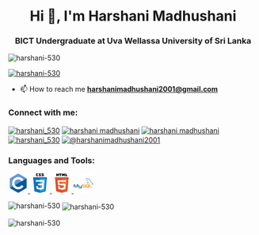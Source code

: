 <h1 align="center">Hi 👋, I'm Harshani Madhushani</h1>
<h3 align="center">BICT Undergraduate at Uva Wellassa University of Sri Lanka</h3>

<p align="left"> <img src="https://komarev.com/ghpvc/?username=harshani-530&label=Profile%20views&color=0e75b6&style=flat" alt="harshani-530" /> </p>

<p align="left"> <a href="https://github.com/ryo-ma/github-profile-trophy"><img src="https://github-profile-trophy.vercel.app/?username=harshani-530" alt="harshani-530" /></a> </p>

- 📫 How to reach me **harshanimadhushani2001@gmail.com**

<h3 align="left">Connect with me:</h3>
<p align="left">
<a href="https://twitter.com/harshani_530" target="blank"><img align="center" src="https://raw.githubusercontent.com/rahuldkjain/github-profile-readme-generator/master/src/images/icons/Social/twitter.svg" alt="harshani_530" height="30" width="40" /></a>
<a href="https://linkedin.com/in/harshani madhushani" target="blank"><img align="center" src="https://raw.githubusercontent.com/rahuldkjain/github-profile-readme-generator/master/src/images/icons/Social/linked-in-alt.svg" alt="harshani madhushani" height="30" width="40" /></a>
<a href="https://fb.com/harshani madhushani" target="blank"><img align="center" src="https://raw.githubusercontent.com/rahuldkjain/github-profile-readme-generator/master/src/images/icons/Social/facebook.svg" alt="harshani madhushani" height="30" width="40" /></a>
<a href="https://instagram.com/harshani_530" target="blank"><img align="center" src="https://raw.githubusercontent.com/rahuldkjain/github-profile-readme-generator/master/src/images/icons/Social/instagram.svg" alt="harshani_530" height="30" width="40" /></a>
<a href="https://medium.com/@harshanimadhushani2001" target="blank"><img align="center" src="https://raw.githubusercontent.com/rahuldkjain/github-profile-readme-generator/master/src/images/icons/Social/medium.svg" alt="@harshanimadhushani2001" height="30" width="40" /></a>
</p>

<h3 align="left">Languages and Tools:</h3>
<p align="left"> <a href="https://www.cprogramming.com/" target="_blank" rel="noreferrer"> <img src="https://raw.githubusercontent.com/devicons/devicon/master/icons/c/c-original.svg" alt="c" width="40" height="40"/> </a> <a href="https://www.w3schools.com/css/" target="_blank" rel="noreferrer"> <img src="https://raw.githubusercontent.com/devicons/devicon/master/icons/css3/css3-original-wordmark.svg" alt="css3" width="40" height="40"/> </a> <a href="https://www.w3.org/html/" target="_blank" rel="noreferrer"> <img src="https://raw.githubusercontent.com/devicons/devicon/master/icons/html5/html5-original-wordmark.svg" alt="html5" width="40" height="40"/> </a> <a href="https://www.mysql.com/" target="_blank" rel="noreferrer"> <img src="https://raw.githubusercontent.com/devicons/devicon/master/icons/mysql/mysql-original-wordmark.svg" alt="mysql" width="40" height="40"/> </a> </p>

<p><img align="left" src="https://github-readme-stats.vercel.app/api/top-langs?username=harshani-530&show_icons=true&locale=en&layout=compact" alt="harshani-530" /></p>

<p>&nbsp;<img align="center" src="https://github-readme-stats.vercel.app/api?username=harshani-530&show_icons=true&locale=en" alt="harshani-530" /></p>

<p><img align="center" src="https://github-readme-streak-stats.herokuapp.com/?user=harshani-530&" alt="harshani-530" /></p>
